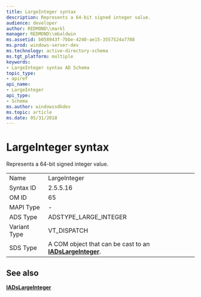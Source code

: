 ```yaml
---
title: LargeInteger syntax
description: Represents a 64-bit signed integer value.
audience: developer
author: REDMOND\\markl
manager: REDMOND\\mbaldwin
ms.assetid: b058943f-7bbe-4240-ae15-3557524a7788
ms.prod: windows-server-dev
ms.technology: active-directory-schema
ms.tgt_platform: multiple
keywords:
- LargeInteger syntax AD Schema
topic_type:
- apiref
api_name:
- LargeInteger
api_type:
- Schema
ms.author: windowssdkdev
ms.topic: article
ms.date: 05/31/2018
---
```


# LargeInteger syntax

Represents a 64-bit signed integer value.



|              |                                                                                    |
|--------------|------------------------------------------------------------------------------------|
| Name         | LargeInteger                                                                       |
| Syntax ID    | 2.5.5.16                                                                           |
| OM ID        | 65                                                                                 |
| MAPI Type    | \-                                                                                 |
| ADS Type     | ADSTYPE\_LARGE\_INTEGER                                                            |
| Variant Type | VT\_DISPATCH                                                                       |
| SDS Type     | A COM object that can be cast to an [**IADsLargeInteger**](https://msdn.microsoft.com/library/aa706037). |



## See also

<dl> <dt>

[**IADsLargeInteger**](https://msdn.microsoft.com/library/aa706037)
</dt> </dl>

 

 





